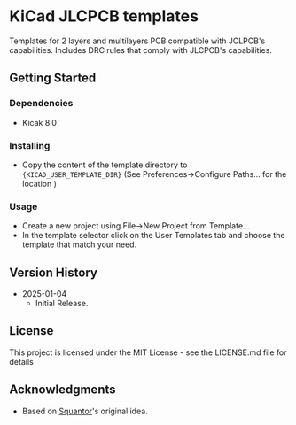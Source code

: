 # KiCad JLCPCB templates

Templates for 2 layers and multilayers PCB compatible with JCLPCB's capabilities. Includes DRC rules that comply with JLCPCB's capabilities.

## Getting Started

### Dependencies

* Kicak 8.0

### Installing

* Copy the content of the template directory to ```{KICAD_USER_TEMPLATE_DIR}``` (See Preferences->Configure Paths... for the location )

### Usage

* Create a new project using File->New Project from Template...
* In the template selector click on the User Templates tab and choose the template that match your need.

## Version History

* 2025-01-04
    * Initial Release.

## License

This project is licensed under the MIT License - see the LICENSE.md file for details

## Acknowledgments

* Based on [Squantor](https://github.com/Squantor/templates_kicad)'s original idea.
